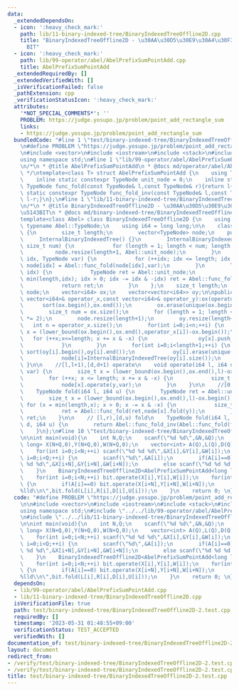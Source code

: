 ```yaml
---
data:
  _extendedDependsOn:
  - icon: ':heavy_check_mark:'
    path: lib/11-binary-indexed-tree/BinaryIndexedTreeOffline2D.cpp
    title: "BinaryIndexedTreeOffline2D - \u30AA\u30D5\u30E9\u30A4\u30F32\u6B21\u5143\
      BIT"
  - icon: ':heavy_check_mark:'
    path: lib/99-operator/abel/AbelPrefixSumPointAdd.cpp
    title: AbelPrefixSumPointAdd
  _extendedRequiredBy: []
  _extendedVerifiedWith: []
  _isVerificationFailed: false
  _pathExtension: cpp
  _verificationStatusIcon: ':heavy_check_mark:'
  attributes:
    '*NOT_SPECIAL_COMMENTS*': ''
    PROBLEM: https://judge.yosupo.jp/problem/point_add_rectangle_sum
    links:
    - https://judge.yosupo.jp/problem/point_add_rectangle_sum
  bundledCode: "#line 1 \"test/binary-indexed-tree/BinaryIndexedTreeOffline2D-2.test.cpp\"\
    \n#define PROBLEM \"https://judge.yosupo.jp/problem/point_add_rectangle_sum\"\n\
    \n#include <vector>\n#include <iostream>\n#include <stack>\n#include <algorithm>\n\
    using namespace std;\n#line 1 \"lib/99-operator/abel/AbelPrefixSumPointAdd.cpp\"\
    \n/*\n * @title AbelPrefixSumPointAdd\n * @docs md/operator/abel/AbelPrefixSumPointAdd.md\n\
    \ */\ntemplate<class T> struct AbelPrefixSumPointAdd {\n    using TypeNode = T;\n\
    \    inline static constexpr TypeNode unit_node = 0;\n    inline static constexpr\
    \ TypeNode func_fold(const TypeNode& l,const TypeNode& r){return l+r;}\n    inline\
    \ static constexpr TypeNode func_fold_inv(const TypeNode& l,const TypeNode& r){return\
    \ l-r;}\n};\n#line 1 \"lib/11-binary-indexed-tree/BinaryIndexedTreeOffline2D.cpp\"\
    \n/*\n * @title BinaryIndexedTreeOffline2D - \u30AA\u30D5\u30E9\u30A4\u30F32\u6B21\
    \u5143BIT\n * @docs md/binary-indexed-tree/BinaryIndexedTreeOffline2D.md\n */\n\
    template<class Abel> class BinaryIndexedTreeOffline2D {\n    using TypeNode =\
    \ typename Abel::TypeNode;\n    using i64 = long long;\n\n    class InternalBinaryIndexedTree\
    \ {\n        size_t length;\n        vector<TypeNode> node;\n    public:\n   \
    \     InternalBinaryIndexedTree() {}\n        InternalBinaryIndexedTree(const\
    \ size_t num) {\n            for (length = 1; length < num; length *= 2);\n  \
    \          node.resize(length+1, Abel::unit_node);\n        }\n        void operate(size_t\
    \ idx, TypeNode var) {\n            for (++idx; idx <= length; idx += idx & -idx)\
    \ node[idx] = Abel::func_fold(node[idx],var);\n        }\n        TypeNode fold(size_t\
    \ idx) {\n            TypeNode ret = Abel::unit_node;\n            for (idx =\
    \ min(length,idx); idx > 0; idx -= idx & -idx) ret = Abel::func_fold(ret,node[idx]);\n\
    \            return ret;\n        }\n    };\n    size_t length;\n    vector<InternalBinaryIndexedTree>\
    \ node;\n    vector<i64> ox;\n    vector<vector<i64>> oy;\n\npublic:\n\n    BinaryIndexedTreeOffline2D(const\
    \ vector<i64>& operator_x,const vector<i64>& operator_y):ox(operator_x) {\n  \
    \      sort(ox.begin(),ox.end());\n        ox.erase(unique(ox.begin(),ox.end()),ox.end());\n\
    \        size_t num = ox.size();\n        for (length = 1; length < num; length\
    \ *= 2);\n        node.resize(length+1);\n        oy.resize(length+1);\n     \
    \   int n = operator_x.size();\n        for(int i=0;i<n;++i) {\n            size_t\
    \ x = (lower_bound(ox.begin(),ox.end(),operator_x[i])-ox.begin());\n         \
    \   for (++x;x<=length; x += x & -x) {\n                oy[x].push_back(operator_y[i]);\n\
    \            }\n        }\n        for(int i=0;i<length+1;++i) {\n           \
    \ sort(oy[i].begin(),oy[i].end());\n            oy[i].erase(unique(oy[i].begin(),oy[i].end()),oy[i].end());\n\
    \            node[i]=InternalBinaryIndexedTree(oy[i].size());\n        }\n   \
    \ }\n\n    //[l,l+1),[d,d+1) operate\n    void operate(i64 l, i64 d, TypeNode\
    \ var) {\n        size_t x = (lower_bound(ox.begin(),ox.end(),l)-ox.begin());\n\
    \        for (++x; x <= length; x += x & -x) {\n            size_t y = (lower_bound(oy[x].begin(),oy[x].end(),d)-oy[x].begin());\n\
    \            node[x].operate(y,var);\n        }\n    }\n\n    //[0,r),[0,u) fold\n\
    \    TypeNode fold(i64 l, i64 u) {\n        TypeNode ret = Abel::unit_node;\n\
    \        size_t x = (lower_bound(ox.begin(),ox.end(),l)-ox.begin());\n       \
    \ for (x = min(length,x); x > 0; x -= x & -x) {\n            size_t y = (lower_bound(oy[x].begin(),oy[x].end(),u)-oy[x].begin());\n\
    \            ret = Abel::func_fold(ret,node[x].fold(y));\n        }\n        return\
    \ ret;\n    }\n\n    // [l,r),[d,u) fold\n    TypeNode fold(i64 l, i64 r, i64\
    \ d, i64 u) {\n        return Abel::func_fold_inv(Abel::func_fold(fold(r,u),fold(l,d)),Abel::func_fold(fold(r,d),fold(l,u)));\n\
    \    }\n};\n#line 10 \"test/binary-indexed-tree/BinaryIndexedTreeOffline2D-2.test.cpp\"\
    \n\nint main(void){\n    int N,Q;\n    scanf(\"%d %d\",&N,&Q);\n    vector<long\
    \ long> X(N+Q,0),Y(N+Q,0),W(N+Q,0);\n    vector<int> A(Q),L(Q),D(Q),R(Q),U(Q);\n\
    \    for(int i=0;i<N;++i) scanf(\"%d %d %d\",&X[i],&Y[i],&W[i]);\n    for(int\
    \ i=0;i<Q;++i) {\n        scanf(\"%d\",&A[i]);\n        if(A[i]==0) scanf(\"%d\
    \ %d %d\",&X[i+N],&Y[i+N],&W[i+N]);\n        else scanf(\"%d %d %d %d\",&L[i],&D[i],&R[i],&U[i]);\n\
    \    }\n    BinaryIndexedTreeOffline2D<AbelPrefixSumPointAdd<long long>> bit(X,Y);\n\
    \    for(int i=0;i<N;++i) bit.operate(X[i],Y[i],W[i]);\n    for(int i=0;i<Q;++i)\
    \ {\n        if(A[i]==0) bit.operate(X[i+N],Y[i+N],W[i+N]);\n        else printf(\"\
    %lld\\n\",bit.fold(L[i],R[i],D[i],U[i]));\n    }\n    return 0; \n}\n"
  code: "#define PROBLEM \"https://judge.yosupo.jp/problem/point_add_rectangle_sum\"\
    \n\n#include <vector>\n#include <iostream>\n#include <stack>\n#include <algorithm>\n\
    using namespace std;\n#include \"../../lib/99-operator/abel/AbelPrefixSumPointAdd.cpp\"\
    \n#include \"../../lib/11-binary-indexed-tree/BinaryIndexedTreeOffline2D.cpp\"\
    \n\nint main(void){\n    int N,Q;\n    scanf(\"%d %d\",&N,&Q);\n    vector<long\
    \ long> X(N+Q,0),Y(N+Q,0),W(N+Q,0);\n    vector<int> A(Q),L(Q),D(Q),R(Q),U(Q);\n\
    \    for(int i=0;i<N;++i) scanf(\"%d %d %d\",&X[i],&Y[i],&W[i]);\n    for(int\
    \ i=0;i<Q;++i) {\n        scanf(\"%d\",&A[i]);\n        if(A[i]==0) scanf(\"%d\
    \ %d %d\",&X[i+N],&Y[i+N],&W[i+N]);\n        else scanf(\"%d %d %d %d\",&L[i],&D[i],&R[i],&U[i]);\n\
    \    }\n    BinaryIndexedTreeOffline2D<AbelPrefixSumPointAdd<long long>> bit(X,Y);\n\
    \    for(int i=0;i<N;++i) bit.operate(X[i],Y[i],W[i]);\n    for(int i=0;i<Q;++i)\
    \ {\n        if(A[i]==0) bit.operate(X[i+N],Y[i+N],W[i+N]);\n        else printf(\"\
    %lld\\n\",bit.fold(L[i],R[i],D[i],U[i]));\n    }\n    return 0; \n}"
  dependsOn:
  - lib/99-operator/abel/AbelPrefixSumPointAdd.cpp
  - lib/11-binary-indexed-tree/BinaryIndexedTreeOffline2D.cpp
  isVerificationFile: true
  path: test/binary-indexed-tree/BinaryIndexedTreeOffline2D-2.test.cpp
  requiredBy: []
  timestamp: '2023-05-31 01:48:55+09:00'
  verificationStatus: TEST_ACCEPTED
  verifiedWith: []
documentation_of: test/binary-indexed-tree/BinaryIndexedTreeOffline2D-2.test.cpp
layout: document
redirect_from:
- /verify/test/binary-indexed-tree/BinaryIndexedTreeOffline2D-2.test.cpp
- /verify/test/binary-indexed-tree/BinaryIndexedTreeOffline2D-2.test.cpp.html
title: test/binary-indexed-tree/BinaryIndexedTreeOffline2D-2.test.cpp
---
```

